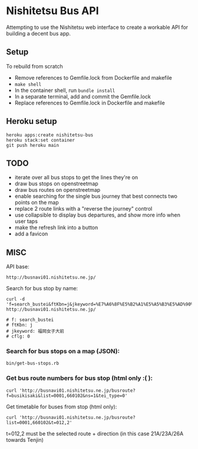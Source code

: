 # Nishitetsu Bus API

Attempting to use the Nishitetsu web interface to create a workable API for building a decent bus app.

## Setup

To rebuild from scratch

- Remove references to Gemfile.lock from Dockerfile and makefile
- `make shell`
- In the container shell, run `bundle install`
- In a separate terminal, add and commit the Gemfile.lock
- Replace references to Gemfile.lock in Dockerfile and makefile

## Heroku setup

```
heroku apps:create nishitetsu-bus
heroku stack:set container
git push heroku main
```

## TODO

- iterate over all bus stops to get the lines they're on
- draw bus stops on openstreetmap
- draw bus routes on openstreetmap
- enable searching for the single bus journey that best connects two points on the map
- replace 2 route links with a "reverse the journey" control
- use collapsible to display bus departures, and show more info when user taps
- make the refresh link into a button
- add a favicon

## MISC

API base:

    http://busnavi01.nishitetsu.ne.jp/

Search for bus stop by name:

    curl -d 'f=search_bustei&ftKbn=j&jkeyword=%E7%A6%8F%E5%B2%A1%E5%A5%B3%E5%AD%90%E5%A4%A7%E5%89%8D&cflg=0' http://busnavi01.nishitetsu.ne.jp/

    # f: search_bustei
    # ftKbn: j
    # jkeyword: 福岡女子大前
    # cflg: 0

### Search for bus stops on a map (JSON):

```
bin/get-bus-stops.rb
```

### Get bus route numbers for bus stop (html only :( ):

    curl 'http://busnavi01.nishitetsu.ne.jp/busroute?f=busikisaki&list=0001,660102&ns=1&tei_type=0'

Get timetable for buses from stop (html only):

    curl 'http://busnavi01.nishitetsu.ne.jp/busroute?list=0001,660102&t=012,2'

t=012,2 must be the selected route + direction (in this case 21A/23A/26A towards Tenjin)
